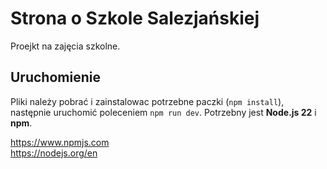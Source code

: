 # Strona o Szkole Salezjańskiej
Proejkt na zajęcia szkolne.

## Uruchomienie
Pliki należy pobrać i zainstalowac potrzebne paczki (`npm install`), następnie uruchomić poleceniem `npm run dev`. Potrzebny jest **Node.js 22** i **npm**.

https://www.npmjs.com <br>
https://nodejs.org/en
